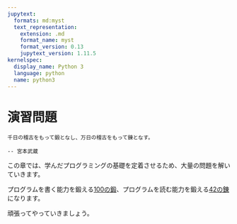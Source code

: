 ```yaml
---
jupytext:
  formats: md:myst
  text_representation:
    extension: .md
    format_name: myst
    format_version: 0.13
    jupytext_version: 1.11.5
kernelspec:
  display_name: Python 3
  language: python
  name: python3
---
```

演習問題
=======
```{epigraph}
千日の稽古をもって鍛となし、万日の稽古をもって錬となす。

-- 宮本武蔵
```
この章では、学んだプログラミングの基礎を定着させるため、大量の問題を解いていきます。

プログラムを書く能力を鍛える[100の鍛](./writing.md)、プログラムを読む能力を鍛える[42の錬](./reading.md)になります。

頑張ってやっていきましょう。
